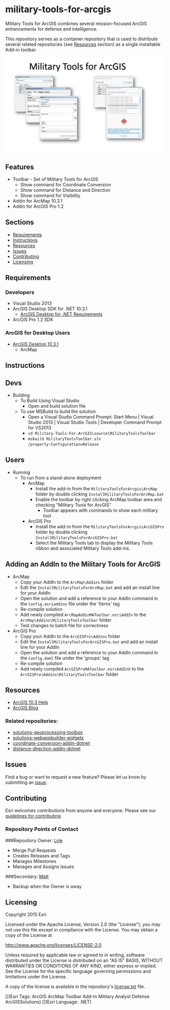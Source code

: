 # military-tools-for-arcgis
Military Tools for ArcGIS combines several mission-focused ArcGIS enhancements for defense and intelligence. 

This repository serves as a container repository that is used to distribute several related repositories (see [Resources](#resources) section) as a single installable Add-in toolbar.

![screenshot of tools](screenshot_600x400.png)

## Features
* Toolbar - Set of Military Tools for ArcGIS
	* Show command for Coordinate Conversion
	* Show command for Distance and Direction
	* Show command for Visibility
* Addin for ArcMap 10.3.1
* Addin for ArcGIS Pro 1.2 

## Sections

* [Requirements](#requirements)
* [Instructions](#instructions)
* [Resources](#resources)
* [Issues](#issues)
* [Contributing](#contributing)
* [Licensing](#licensing)

## Requirements

### Developers 

* Visual Studio 2013
* ArcGIS Desktop SDK for .NET 10.3.1
	* [ArcGIS Desktop for .NET Requirements](https://desktop.arcgis.com/en/desktop/latest/get-started/system-requirements/arcobjects-sdk-system-requirements.htm)
* ArcGIS Pro 1.2 SDK

### ArcGIS for Desktop Users

* [ArcGIS Desktop 10.3.1](http://desktop.arcgis.com/en/arcmap/10.3/get-started/system-requirements/arcgis-desktop-system-requirements.htm)
	* ArcMap

## Instructions

## Devs
* Building
	* To Build Using Visual Studio
		* Open and build solution file
	* To use MSBuild to build the solution
		* Open a Visual Studio Command Prompt: Start Menu | Visual Studio 2013 | Visual Studio Tools | Developer Command Prompt for VS2013
		* ``` cd Military-Tools-For-ArcGIS\source\MilitaryToolsToolbar ```
		* ``` msbuild MilitaryToolsToolbar.sln /property:Configuration=Release ```

## Users
* Running
	* To run from a stand-alone deployment
		* ArcMap
			* Install the add-in from the ` MilitaryToolsForArcgis\ArcMap ` folder by double clicking ` InstallMilitaryToolsForArcMap.bat `
			* Enable the toolbar by right clicking ArcMap toolbar area and checking "Military Tools for ArcGIS" 
				* Toolbar appears with commands to show each military tool
		* ArcGIS Pro
			* Install the add-in from the ` MilitaryToolsForArcgis\ArcGISPro ` folder by double clicking ` InstallMilitaryToolsForArcGISPro.bat `
			* Select the Military Tools tab to display the Military Tools ribbon and associated Military Tools add-ins.

## Adding an AddIn to the Military Tools for ArcGIS
* ArcMap
	* Copy your AddIn to the ` ArcMap\Addins ` folder
	* Edit the ` InstallMilitaryToolsForArcMap.bat ` and add an install line for your AddIn
	* Open the solution and add a reference to your AddIn command in the ` Config.esriaddinx ` file under the 'Items' tag
	* Re-compile solution
	* Add newly compiled ` ArcMapAddinMAToolbar.esriAddIn ` to the ` ArcMap\Addins\MilitaryToolsToolbar ` folder
	* Test changes to batch file for correctness
* ArcGIS Pro
	* Copy your AddIn to the ` ArcGISPro\Addins ` folder
	* Edit the ``` InstallMilitaryToolsForArcGISPro.bat ``` and add an install line for your AddIn
	* Open the solution and add a reference to your AddIn command in the ` Config.daml ` file under the 'groups' tag
	* Re-compile solution
	* Add newly compiled ` ArcGISProMAToolbar.esriAddInX ` to the ` ArcGISPro\Addins\MilitaryToolsToolbar ` folder

## Resources

* [ArcGIS 10.3 Help](http://resources.arcgis.com/en/help/)
* [ArcGIS Blog](http://blogs.esri.com/esri/arcgis/)


### Related repositories:
* [solutions-geoprocessing-toolbox](https://github.com/Esri/solutions-geoprocessing-toolbox)
* [solutions-webappbuilder-widgets](https://github.com/Esri/solutions-webappbuilder-widgets)
* [coordinate-conversion-addin-dotnet](https://github.com/Esri/coordinate-conversion-addin-dotnet)
* [distance-direction-addin-dotnet](https://github.com/Esri/distance-direction-addin-dotnet)

## Issues

Find a bug or want to request a new feature?  Please let us know by submitting an [issue](https://github.com/ArcGIS/Military-Tools-For-ArcGIS/issues).

## Contributing

Esri welcomes contributions from anyone and everyone. Please see our [guidelines for contributing](https://github.com/esri/contributing).

### Repository Points of Contact

###Repository Owner: [Lyle](https://github.com/topowright)

* Merge Pull Requests
* Creates Releases and Tags
* Manages Milestones
* Manages and Assigns Issues

###Secondary: [Matt](https://github.com/mfunk)

* Backup when the Owner is away

## Licensing
Copyright 2015 Esri

Licensed under the Apache License, Version 2.0 (the "License");
you may not use this file except in compliance with the License.
You may obtain a copy of the License at

   http://www.apache.org/licenses/LICENSE-2.0

Unless required by applicable law or agreed to in writing, software
distributed under the License is distributed on an "AS IS" BASIS,
WITHOUT WARRANTIES OR CONDITIONS OF ANY KIND, either express or implied.
See the License for the specific language governing permissions and
limitations under the License.

A copy of the license is available in the repository's [license.txt](./license.txt) file.

[](Esri Tags: ArcGIS ArcMap Toolbar Add-In Military Analyst Defense ArcGISSolutions)
[](Esri Language: .NET)​
